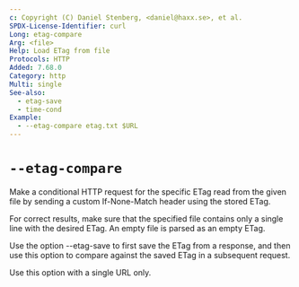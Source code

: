 ```yaml
---
c: Copyright (C) Daniel Stenberg, <daniel@haxx.se>, et al.
SPDX-License-Identifier: curl
Long: etag-compare
Arg: <file>
Help: Load ETag from file
Protocols: HTTP
Added: 7.68.0
Category: http
Multi: single
See-also:
  - etag-save
  - time-cond
Example:
  - --etag-compare etag.txt $URL
---
```


# `--etag-compare`

Make a conditional HTTP request for the specific ETag read from the given file
by sending a custom If-None-Match header using the stored ETag.

For correct results, make sure that the specified file contains only a single
line with the desired ETag. An empty file is parsed as an empty ETag.

Use the option --etag-save to first save the ETag from a response, and then
use this option to compare against the saved ETag in a subsequent request.

Use this option with a single URL only.
